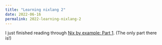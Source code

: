```yaml
---
title: "Learning nixlang 2"
date: 2022-06-16
permalink: 2022-learning-nixlang-2
---
```


I just finished reading through [Nix by example: Part
1](https://medium.com/@MrJamesFisher/nix-by-example-a0063a1a4c55). (The only
part there is!)
